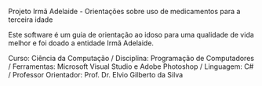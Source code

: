 Projeto Irmã Adelaide - Orientações sobre uso de medicamentos para a terceira idade

Este software é um guia de orientação ao idoso para uma qualidade de vida melhor e foi doado a entidade Irmã Adelaide.

Curso: Ciência da Computação / Disciplina: Programação de Computadores / Ferramentas: Microsoft Visual Studio e Adobe Photoshop / Linguagem: C# / Professor Orientador: Prof. Dr. Elvio Gilberto da Silva
